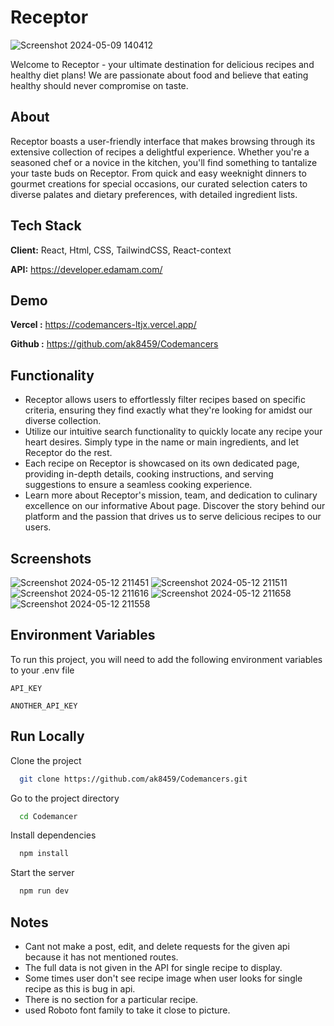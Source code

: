 
# Receptor  
![Screenshot 2024-05-09 140412](https://github.com/ak8459/Codemancers/assets/87300147/ffe0f525-22fb-44a2-a891-b6e3b4e44fd4)


Welcome to Receptor - your ultimate destination for delicious recipes and healthy diet plans! We are passionate about food and believe that eating healthy should never compromise on taste.

## About
Receptor boasts a user-friendly interface that makes browsing through its extensive collection of recipes a delightful experience. Whether you're a seasoned chef or a novice in the kitchen, you'll find something to tantalize your taste buds on Receptor. From quick and easy weeknight dinners to gourmet creations for special occasions, our curated selection caters to diverse palates and dietary preferences, with detailed ingredient lists.



## Tech Stack

**Client:** React, Html, CSS, TailwindCSS, React-context

 **API:**  https://developer.edamam.com/


## Demo
**Vercel :** https://codemancers-ltjx.vercel.app/

**Github :** https://github.com/ak8459/Codemancers


## Functionality

- Receptor allows users to effortlessly filter recipes based on specific criteria, ensuring they find exactly what they're looking for amidst our diverse collection.
- Utilize our intuitive search functionality to quickly locate any recipe your heart desires. Simply type in the name or main ingredients, and let Receptor do the rest.
- Each recipe on Receptor is showcased on its own dedicated page, providing in-depth details, cooking instructions, and serving suggestions to ensure a seamless cooking experience.
- Learn more about Receptor's mission, team, and dedication to culinary excellence on our informative About page. Discover the story behind our platform and the passion that drives us to serve delicious recipes to our users.
## Screenshots
![Screenshot 2024-05-12 211451](https://github.com/ak8459/Codemancers/assets/87300147/9cd96a8a-7d12-4ddc-a342-9bf5e03a8a67)
![Screenshot 2024-05-12 211511](https://github.com/ak8459/Codemancers/assets/87300147/83f1eb7e-3284-467f-932e-ea65ca82ba95)
![Screenshot 2024-05-12 211616](https://github.com/ak8459/Codemancers/assets/87300147/d4552eeb-3aa2-42df-8d1a-b4c437c19a40)
![Screenshot 2024-05-12 211658](https://github.com/ak8459/Codemancers/assets/87300147/ec802e27-0fbc-454a-9439-dd2093749272)
![Screenshot 2024-05-12 211558](https://github.com/ak8459/Codemancers/assets/87300147/b3468040-e146-4ea6-82dc-bf7fa32a54fe)

## Environment Variables
To run this project, you will need to add the following environment variables to your .env file

`API_KEY`

`ANOTHER_API_KEY`


## Run Locally

Clone the project

```bash
  git clone https://github.com/ak8459/Codemancers.git
```

Go to the project directory

```bash
  cd Codemancer
```

Install dependencies

```bash
  npm install
```

Start the server

```bash
  npm run dev
```

## Notes 

- Cant not make a post, edit, and delete requests for the given api because it has not mentioned routes.
- The full data is not given in the API for single recipe to display.
- Some times user don't see recipe image when user looks for single recipe as this is bug in api.
- There is no section for a particular recipe.
- used Roboto font family to take it close to picture.


